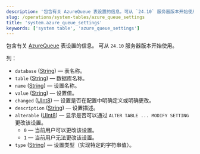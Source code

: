```yaml
---
description: '包含有关 AzureQueue 表设置的信息。可从 `24.10` 服务器版本开始使用。'
slug: /operations/system-tables/azure_queue_settings
title: 'system.azure_queue_settings'
keywords: ['system table', 'azure_queue_settings']
---
```


包含有关 [AzureQueue](../../engines/table-engines/integrations/azure-queue.md) 表设置的信息。
可从 `24.10` 服务器版本开始使用。

列：

- `database` ([String](../../sql-reference/data-types/string.md)) — 表名称。
- `table` ([String](../../sql-reference/data-types/string.md)) — 数据库名称。
- `name` ([String](../../sql-reference/data-types/string.md)) — 设置名称。
- `value` ([String](../../sql-reference/data-types/string.md)) — 设置值。
- `changed` ([UInt8](/sql-reference/data-types/int-uint#integer-ranges)) — 设置是否在配置中明确定义或明确更改。
- `description` ([String](../../sql-reference/data-types/string.md)) — 设置描述。
- `alterable` ([UInt8](/sql-reference/data-types/int-uint#integer-ranges)) — 显示是否可以通过 `ALTER TABLE ... MODIFY SETTING` 更改该设置。
    - `0` — 当前用户可以更改该设置。
    - `1` — 当前用户无法更改该设置。
- `type` ([String](../../sql-reference/data-types/string.md)) — 设置类型（实现特定的字符串值）。
